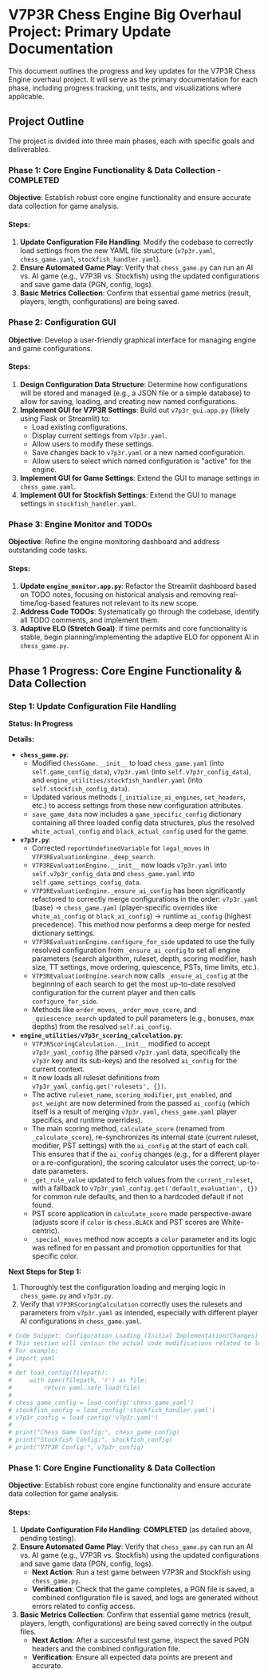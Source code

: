 # V7P3R Chess Engine Big Overhaul Project: Primary Update Documentation

This document outlines the progress and key updates for the V7P3R Chess Engine overhaul project. It will serve as the primary documentation for each phase, including progress tracking, unit tests, and visualizations where applicable.

## Project Outline

The project is divided into three main phases, each with specific goals and deliverables.

### Phase 1: Core Engine Functionality & Data Collection - COMPLETED

**Objective**: Establish robust core engine functionality and ensure accurate data collection for game analysis.

#### Steps:

1.  **Update Configuration File Handling**: Modify the codebase to correctly load settings from the new YAML file structure (`v7p3r.yaml`, `chess_game.yaml`, `stockfish_handler.yaml`).
2.  **Ensure Automated Game Play**: Verify that `chess_game.py` can run an AI vs. AI game (e.g., V7P3R vs. Stockfish) using the updated configurations and save game data (PGN, config, logs).
3.  **Basic Metrics Collection**: Confirm that essential game metrics (result, players, length, configurations) are being saved.

### Phase 2: Configuration GUI

**Objective**: Develop a user-friendly graphical interface for managing engine and game configurations.

#### Steps:

1.  **Design Configuration Data Structure**: Determine how configurations will be stored and managed (e.g., a JSON file or a simple database) to allow for saving, loading, and creating new named configurations.
2.  **Implement GUI for V7P3R Settings**: Build out `v7p3r_gui.app.py` (likely using Flask or Streamlit) to:
    * Load existing configurations.
    * Display current settings from `v7p3r.yaml`.
    * Allow users to modify these settings.
    * Save changes back to `v7p3r.yaml` or a new named configuration.
    * Allow users to select which named configuration is "active" for the engine.
3.  **Implement GUI for Game Settings**: Extend the GUI to manage settings in `chess_game.yaml`.
4.  **Implement GUI for Stockfish Settings**: Extend the GUI to manage settings in `stockfish_handler.yaml`.

### Phase 3: Engine Monitor and TODOs

**Objective**: Refine the engine monitoring dashboard and address outstanding code tasks.

#### Steps:

1.  **Update `engine_monitor.app.py`**: Refactor the Streamlit dashboard based on TODO notes, focusing on historical analysis and removing real-time/log-based features not relevant to its new scope.
2.  **Address Code TODOs**: Systematically go through the codebase, identify all TODO comments, and implement them.
3.  **Adaptive ELO (Stretch Goal)**: If time permits and core functionality is stable, begin planning/implementing the adaptive ELO for opponent AI in `chess_game.py`.

## Phase 1 Progress: Core Engine Functionality & Data Collection

### Step 1: Update Configuration File Handling

**Status: In Progress**

**Details:**
*   **`chess_game.py`**: 
    *   Modified `ChessGame.__init__` to load `chess_game.yaml` (into `self.game_config_data`), `v7p3r.yaml` (into `self.v7p3r_config_data`), and `engine_utilities/stockfish_handler.yaml` (into `self.stockfish_config_data`).
    *   Updated various methods (`_initialize_ai_engines`, `set_headers`, etc.) to access settings from these new configuration attributes.
    *   `save_game_data` now includes a `game_specific_config` dictionary containing all three loaded config data structures, plus the resolved `white_actual_config` and `black_actual_config` used for the game.
*   **`v7p3r.py`**: 
    *   Corrected `reportUndefinedVariable` for `legal_moves` in `V7P3REvaluationEngine._deep_search`.
    *   `V7P3REvaluationEngine.__init__` now loads `v7p3r.yaml` into `self.v7p3r_config_data` and `chess_game.yaml` into `self.game_settings_config_data`.
    *   `V7P3REvaluationEngine._ensure_ai_config` has been significantly refactored to correctly merge configurations in the order: `v7p3r.yaml` (base) -> `chess_game.yaml` (player-specific overrides like `white_ai_config` or `black_ai_config`) -> runtime `ai_config` (highest precedence). This method now performs a deep merge for nested dictionary settings.
    *   `V7P3REvaluationEngine.configure_for_side` updated to use the fully resolved configuration from `_ensure_ai_config` to set all engine parameters (search algorithm, ruleset, depth, scoring modifier, hash size, TT settings, move ordering, quiescence, PSTs, time limits, etc.).
    *   `V7P3REvaluationEngine.search` now calls `_ensure_ai_config` at the beginning of each search to get the most up-to-date resolved configuration for the current player and then calls `configure_for_side`.
    *   Methods like `order_moves`, `_order_move_score`, and `_quiescence_search` updated to pull parameters (e.g., bonuses, max depths) from the resolved `self.ai_config`.
*   **`engine_utilities/v7p3r_scoring_calculation.py`**: 
    *   `V7P3RScoringCalculation.__init__` modified to accept `v7p3r_yaml_config` (the parsed `v7p3r.yaml` data, specifically the `v7p3r` key and its sub-keys) and the resolved `ai_config` for the current context.
    *   It now loads all ruleset definitions from `v7p3r_yaml_config.get('rulesets', {})`.
    *   The active `ruleset_name`, `scoring_modifier`, `pst_enabled`, and `pst_weight` are now determined from the passed `ai_config` (which itself is a result of merging `v7p3r.yaml`, `chess_game.yaml` player specifics, and runtime overrides).
    *   The main scoring method, `calculate_score` (renamed from `_calculate_score`), re-synchronizes its internal state (current ruleset, modifier, PST settings) with the `ai_config` at the start of each call. This ensures that if the `ai_config` changes (e.g., for a different player or a re-configuration), the scoring calculator uses the correct, up-to-date parameters.
    *   `_get_rule_value` updated to fetch values from the `current_ruleset`, with a fallback to `v7p3r_yaml_config.get('default_evaluation', {})` for common rule defaults, and then to a hardcoded default if not found.
    *   PST score application in `calculate_score` made perspective-aware (adjusts score if `color` is `chess.BLACK` and PST scores are White-centric).
    *   `_special_moves` method now accepts a `color` parameter and its logic was refined for en passant and promotion opportunities for that specific color.

**Next Steps for Step 1:**
1.  Thoroughly test the configuration loading and merging logic in `chess_game.py` and `v7p3r.py`.
2.  Verify that `V7P3RScoringCalculation` correctly uses the rulesets and parameters from `v7p3r.yaml` as intended, especially with different player AI configurations in `chess_game.yaml`.

```python
# Code Snippet: Configuration Loading (Initial Implementation/Changes)
# This section will contain the actual code modifications related to loading YAML files.
# For example:
# import yaml
# 
# def load_config(filepath):
#     with open(filepath, 'r') as file:
#         return yaml.safe_load(file)
# 
# chess_game_config = load_config('chess_game.yaml')
# stockfish_config = load_config('stockfish_handler.yaml')
# v7p3r_config = load_config('v7p3r.yaml')
# 
# print("Chess Game Config:", chess_game_config)
# print("Stockfish Config:", stockfish_config)
# print("V7P3R Config:", v7p3r_config)
```

### Phase 1: Core Engine Functionality & Data Collection

**Objective**: Establish robust core engine functionality and ensure accurate data collection for game analysis.

#### Steps:

1.  **Update Configuration File Handling**: **COMPLETED** (as detailed above, pending testing).
2.  **Ensure Automated Game Play**: Verify that `chess_game.py` can run an AI vs. AI game (e.g., V7P3R vs. Stockfish) using the updated configurations and save game data (PGN, config, logs).
    *   **Next Action**: Run a test game between V7P3R and Stockfish using `chess_game.py`.
    *   **Verification**: Check that the game completes, a PGN file is saved, a combined configuration file is saved, and logs are generated without errors related to config access.
3.  **Basic Metrics Collection**: Confirm that essential game metrics (result, players, length, configurations) are being saved correctly in the output files.
    *   **Next Action**: After a successful test game, inspect the saved PGN headers and the combined configuration file.
    *   **Verification**: Ensure all expected data points are present and accurate.
